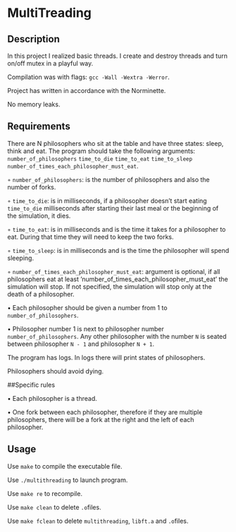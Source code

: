 # MultiTreading

## Description

In this project I realized basic threads. I create and destroy threads and turn on/off mutex in a playful way.



Compilation was with flags: `gcc -Wall -Wextra -Werror`.

Project has written in accordance with the Norminette.

No memory leaks.

## Requirements

There are N philosophers who sit at the table and have three states: sleep, think and eat. The program should take the following arguments: `number_of_philosophers` `time_to_die`
`time_to_eat` `time_to_sleep` `number_of_times_each_philosopher_must_eat`.

 ◦ `number_of_philosophers`: is the number of philosophers and also the number
of forks.

 ◦ `time_to_die`: is in milliseconds, if a philosopher doesn’t start eating `time_to_die`
milliseconds after starting their last meal or the beginning of the simulation,
it dies.

 ◦ `time_to_eat`: is in milliseconds and is the time it takes for a philosopher to
eat. During that time they will need to keep the two forks.

 ◦ `time_to_sleep`: is in milliseconds and is the time the philosopher will spend
sleeping.

 ◦ `number_of_times_each_philosopher_must_eat`: argument is optional, if all
philosophers eat at least ’number_of_times_each_philosopher_must_eat’ the
simulation will stop. If not specified, the simulation will stop only at the death
of a philosopher.

 • Each philosopher should be given a number from 1 to `number_of_philosophers`.

 • Philosopher number 1 is next to philosopher number `number_of_philosophers`.
Any other philosopher with the number `N` is seated between philosopher `N - 1` and
philosopher `N + 1`.

The program has logs. In logs there will print states of philosophers.

Philosophers should avoid dying.

##Specific rules

• Each philosopher is a thread.

• One fork between each philosopher, therefore if they are multiple philosophers, there
will be a fork at the right and the left of each philosopher.

## Usage

Use `make` to compile the executable file.

Use `./multithreading` to launch program.

Use `make re` to recompile.

Use `make clean` to delete `.o`files.

Use `make fclean` to delete `multithreading`, `libft.a` and `.o`files.